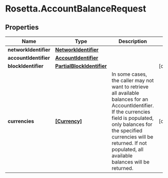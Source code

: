 # Rosetta.AccountBalanceRequest

## Properties

Name | Type | Description | Notes
------------ | ------------- | ------------- | -------------
**networkIdentifier** | [**NetworkIdentifier**](NetworkIdentifier.md) |  | 
**accountIdentifier** | [**AccountIdentifier**](AccountIdentifier.md) |  | 
**blockIdentifier** | [**PartialBlockIdentifier**](PartialBlockIdentifier.md) |  | [optional] 
**currencies** | [**[Currency]**](Currency.md) | In some cases, the caller may not want to retrieve all available balances for an AccountIdentifier. If the currencies field is populated, only balances for the specified currencies will be returned. If not populated, all available balances will be returned. | [optional] 



